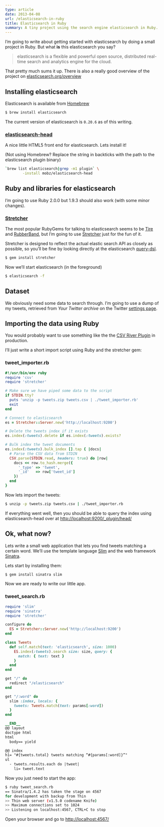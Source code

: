 ```yaml
---
type: article
date: 2013-04-08
url: /elasticsearch-in-ruby
title: Elasticsearch in Ruby
summary: A tiny project using the search engine elasticsearch in Ruby.
---
```


I’m going to write about getting started with elasticsearch by doing a
small project in Ruby. But what **is** this elasticsearch you say?

> elasticsearch is a flexible and powerful open source,
> distributed real-time search and analytics engine for the cloud.

That pretty much sums it up. There is also a really good overview of the
project on [elasticsearch.org/overview](http://www.elasticsearch.org/overview/)

## Installing elasticsearch

Elasticsearch is available from [Homebrew](http://mxcl.github.io/homebrew/)

```bash
$ brew install elasticsearch
```

The current version of elasticsearch is `0.20.6` as of this writing.

### [elasticsearch-head](http://mobz.github.io/elasticsearch-head/)

A nice little HTML5 front end for elasticsearch. Lets install it!

(Not using Homebrew? Replace the string in backticks with the path to the elasticsearch plugin binary)

```bash
`brew list elasticsearch|grep -m1 plugin` \
        -install mobz/elasticsearch-head
```

## Ruby and libraries for elasticsearch

I’m going to use Ruby 2.0.0 but 1.9.3 should also work (with some minor
changes).

### [Stretcher](https://github.com/PoseBiz/stretcher)

The most popular RubyGems for talking to elasticsearch seems to be
[Tire](https://rubygems.org/gems/tire) and
[RubberBand](https://rubygems.org/gems/rubberband), but
I’m going to use [Stretcher](https://rubygems.org/gems/stretcher)
just for the fun of it.

Stretcher is designed to reflect the actual elastic search API as closely
as possible, so you’ll be fine by looking directly at the elasticsearch
[query-dsl](http://www.elasticsearch.org/guide/reference/query-dsl/).

```bash
$ gem install stretcher
```

Now we’ll start elasticsearch (in the foreground)

```bash
$ elasticsearch -f
```

## Dataset

We obviously need some data to search through. I’m going to use a dump
of my tweets, retrieved from _Your Twitter archive_ on the
Twitter [settings page](https://twitter.com/settings/).

## Importing the data using Ruby

You would probably want to use something like the the
[CSV River Plugin](https://github.com/xxBedy/elasticsearch-river-csv) in
production.

I’ll just write a short import script using Ruby and the stretcher gem:

### tweet_importer.rb
```ruby
#!/usr/bin/env ruby
require 'csv'
require 'stretcher'

# Make sure we have piped some data to the script
if STDIN.tty?
  puts 'unzip -p tweets.zip tweets.csv | ./tweet_importer.rb'
  exit
end

# Connect to elasticsearch
es = Stretcher::Server.new('http://localhost:9200')

# Delete the tweets index if it exists
es.index(:tweets).delete if es.index(:tweets).exists?

# Bulk index the tweet documents
es.index(:tweets).bulk_index [].tap { |docs|
  # Parse the CSV data from STDIN
  CSV.parse(STDIN.read, headers: true) do |row|
    docs << row.to_hash.merge({
      '_type' => 'tweet',
      '_id'   => row['tweet_id']
    })
  end
}
```

Now lets import the tweets:

```bash
$ unzip -p tweets.zip tweets.csv | ./tweet_importer.rb
```

If everything went well, then you should be able to query the index
using elasticsearch-head over at <http://localhost:9200/_plugin/head/>

## Ok, what now?

Lets write a small web application that lets you find tweets matching a
certain word. We’ll use the template language [Slim](http://slim-lang.com/)
and the web framework [Sinatra](http://www.sinatrarb.com/).

Lets start by installing them:

```bash
$ gem install sinatra slim
```

Now we are ready to write our little app.

### tweet_search.rb
```ruby
require 'slim'
require 'sinatra'
require 'stretcher'

configure do
  ES = Stretcher::Server.new('http://localhost:9200')
end

class Tweets
  def self.match(text: 'elasticsearch', size: 1000)
    ES.index(:tweets).search size: size, query: {
      match: { text: text }
    }
  end
end

get "/" do
  redirect "/elasticsearch"
end

get "/:word" do
  slim :index, locals: {
    tweets: Tweets.match(text: params[:word])
  }
end

__END__
@@ layout
doctype html
html
  body== yield

@@ index
h1= "#{tweets.total} tweets matching “#{params[:word]}”"
ul
  - tweets.results.each do |tweet|
    li= tweet.text
```

Now you just need to start the app:

```bash
$ ruby tweet_search.rb
== Sinatra/1.4.2 has taken the stage on 4567
for development with backup from Thin
>> Thin web server (v1.5.0 codename Knife)
>> Maximum connections set to 1024
>> Listening on localhost:4567, CTRL+C to stop
```

Open your browser and go to <http://localhost:4567/>
